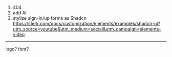 1. 404
2. add AI
3. stylize sign-in/up forms as Shadcn
   https://clerk.com/docs/customization/elements/examples/shadcn-ui?utm_source=youtube&utm_medium=social&utm_campaign=elements-video

---

logo?
font?
